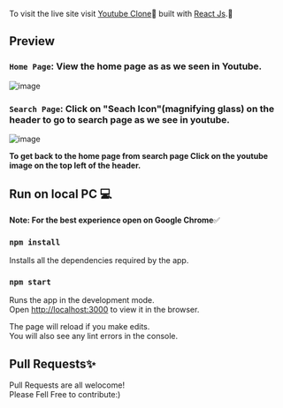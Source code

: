 To visit the live site visit [Youtube Clone](https://clone-c7710.web.app/)🚀 built with [React Js](https://reactjs.org/).🎨


## **Preview**

### `Home Page`: View the home page as as we seen in Youtube.
![image](https://user-images.githubusercontent.com/54438024/120010716-1847fe80-bffb-11eb-998e-af2146c19271.png)

### `Search Page`: Click on "Seach Icon"(magnifying glass) on the header to go to search page as we see in youtube.
![image](https://user-images.githubusercontent.com/54438024/120010907-56452280-bffb-11eb-91f3-3c253baa4dde.png)

**To get back to the home page from search page Click on the youtube image on the top left of the header.**



## Run on local PC 💻

**Note: For the best experience open on Google Chrome**✅

### `npm install`
Installs all the dependencies required by the app.<br />


### `npm start`
Runs the app in the development mode.<br />
Open [http://localhost:3000](http://localhost:3000) to view it in the browser.

The page will reload if you make edits.<br />
You will also see any lint errors in the console.

## Pull Requests✨
Pull Requests are all welocome!<br />
Please Fell Free to contribute:)

